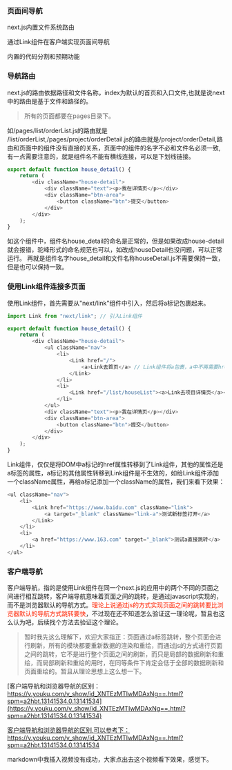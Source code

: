 ### 页面间导航

next.js内置文件系统路由

通过Link组件在客户端实现页面间导航

内置的代码分割和预期功能

### 导航路由

next.js的路由依据路径和文件名称，index为默认的首页和入口文件,也就是说next中的路由是基于文件和路径的。

> 所有的页面都要在pages目录下。

如/pages/list/orderList.js的路由就是 /list/orderList,/pages/project/orderDetail.js的路由就是/project/orderDetail,路由和页面中的组件没有直接的关系，页面中的组件的名字不必和文件名必须一致,有一点需要注意的，就是组件名不能有横线连接，可以是下划线链接。

```javascript
export default function house_detail() {
    return (
        <div className="house-detail">
            <div className="text"><p>我在详情页</p></div>
            <div className="btn-area">
                <button className="btn">提交</button>
            </div>
        </div>
    );
}
```

如这个组件中，组件名house_detail的命名是正常的，但是如果改成house-detail就会报错，驼峰形式的命名规范也可以，如改成houseDetail也没问题，可以正常运行。
再就是组件名字house_detail和文件名称houseDetail.js不需要保持一致，但是也可以保持一致。


### 使用Link组件连接多页面

使用Link组件，首先需要从"next/link"组件中引入，然后将a标记包裹起来。

```javascript
import Link from "next/link"; // 引入Link组件

export default function house_detail() {
    return (
        <div className="house-detail">
            <ul className="nav">
                <li>
                    <Link href="/">
                        <a>Link去首页</a> // Link组件将a包裹，a中不再需要href属性，而是将href连接属性给到了Link组件
                    </Link>
                </li>
                <li>
                    <Link href="/list/houseList"><a>Link去项目详情页</a></Link>
                </li>
            </ul>
            <div className="text"><p>我在详情页</p></div>
            <div className="btn-area">
                <button className="btn">提交</button>
            </div>
        </div>
    );
}
```

Link组件，仅仅是将DOM中a标记的href属性转移到了Link组件，其他的属性还是a标签的属性，a标记的其他属性转移到Link组件是不生效的，如给Link组件添加一个className属性，再给a标记添加一个className的属性，我们来看下效果：

```javascript
<ul className="nav">
    <li>
        <Link href="https://www.baidu.com" className="link">
            <a target="_blank" className="link-a">测试新标签打开</a>
        </Link>
    </li>
    <li>
        <a href="https://www.163.com" target="_blank">测试a直接跳转</a>
    </li>
</ul>
```

### 客户端导航

客户端导航，指的是使用Link组件在同一个next.js的应用中的两个不同的页面之间进行相互跳转，客户端导航意味着页面之间的跳转，是通过javascript实现的，而不是浏览器默认的导航方式。<font color="#f20">理论上说通过js的方式实现页面之间的跳转要比浏览器默认的导航方式跳转要快</font>，不过现在还不知道怎么验证这一理论呢，暂且也这么认为吧，后续找个方法去验证这个理论。

> 暂时我先这么理解下，欢迎大家指正：页面通过a标签跳转，整个页面会进行刷新，所有的模块都要重新数据的渲染和重绘，而通过js的方式进行页面之间的跳转，它不是进行整个页面之间的刷新，而只是局部的数据刷新和重绘，而局部刷新和重绘的用时，在同等条件下肯定会低于全部的数据刷新和页面重绘的。暂且从理论思想上这么想一下。

[客户端导航和浏览器导航的区别：https://v.youku.com/v_show/id_XNTEzMTIwMDAxNg==.html?spm=a2hbt.13141534.0.13141534](https://v.youku.com/v_show/id_XNTEzMTIwMDAxNg==.html?spm=a2hbt.13141534.0.13141534)

<a href="https://v.youku.com/v_show/id_XNTEzMTIwMDAxNg==.html?spm=a2hbt.13141534.0.13141534" target="_blank">客户端导航和浏览器导航的区别,可以参考下：https://v.youku.com/v_show/id_XNTEzMTIwMDAxNg==.html?spm=a2hbt.13141534.0.13141534</a>

markdown中我插入视频没有成功，大家点出去这个视频看下效果，感觉下。